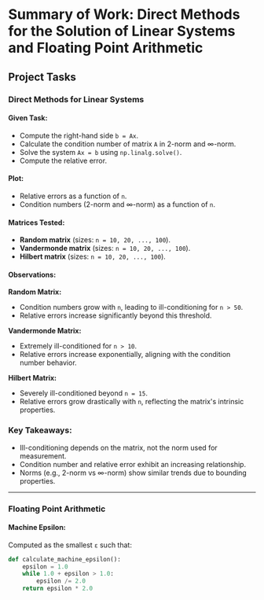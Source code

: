 # Summary of Work: Direct Methods for the Solution of Linear Systems and Floating Point Arithmetic

## Project Tasks

### Direct Methods for Linear Systems

#### Given Task:
- Compute the right-hand side `b = Ax`.
- Calculate the condition number of matrix `A` in 2-norm and ∞-norm.
- Solve the system `Ax = b` using `np.linalg.solve()`.
- Compute the relative error.

#### Plot:
- Relative errors as a function of `n`.
- Condition numbers (2-norm and ∞-norm) as a function of `n`.

#### Matrices Tested:
- **Random matrix** (sizes: `n = 10, 20, ..., 100`).
- **Vandermonde matrix** (sizes: `n = 10, 20, ..., 100`).
- **Hilbert matrix** (sizes: `n = 10, 20, ..., 100`).

#### Observations:

**Random Matrix:**
- Condition numbers grow with `n`, leading to ill-conditioning for `n > 50`.
- Relative errors increase significantly beyond this threshold.

**Vandermonde Matrix:**
- Extremely ill-conditioned for `n > 10`.
- Relative errors increase exponentially, aligning with the condition number behavior.

**Hilbert Matrix:**
- Severely ill-conditioned beyond `n = 15`.
- Relative errors grow drastically with `n`, reflecting the matrix's intrinsic properties.

### Key Takeaways:
- Ill-conditioning depends on the matrix, not the norm used for measurement.
- Condition number and relative error exhibit an increasing relationship.
- Norms (e.g., 2-norm vs ∞-norm) show similar trends due to bounding properties.

---

### Floating Point Arithmetic

#### Machine Epsilon:
Computed as the smallest `ε` such that:

```python
def calculate_machine_epsilon():
    epsilon = 1.0
    while 1.0 + epsilon > 1.0:
        epsilon /= 2.0
    return epsilon * 2.0
